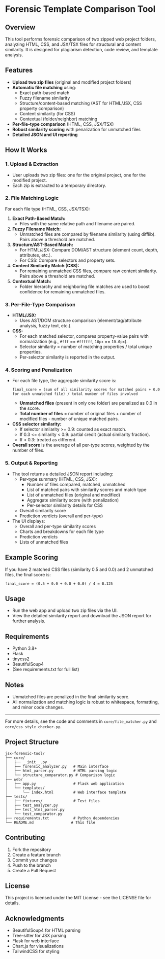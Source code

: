 # Forensic Template Comparison Tool

## Overview
This tool performs forensic comparison of two zipped web project folders, analyzing HTML, CSS, and JSX/TSX files for structural and content similarity. It is designed for plagiarism detection, code review, and template analysis.

## Features
- **Upload two zip files** (original and modified project folders)
- **Automatic file matching** using:
  - Exact path-based match
  - Fuzzy filename similarity
  - Structure/content-based matching (AST for HTML/JSX, CSS property comparison)
  - Content similarity (for CSS)
  - Contextual (folder/neighbor) matching
- **Per-file-type comparison** (HTML, CSS, JSX/TSX)
- **Robust similarity scoring** with penalization for unmatched files
- **Detailed JSON and UI reporting**

## How It Works

### 1. Upload & Extraction
- User uploads two zip files: one for the original project, one for the modified project.
- Each zip is extracted to a temporary directory.

### 2. File Matching Logic
For each file type (HTML, CSS, JSX/TSX):
1. **Exact Path-Based Match:**
   - Files with the same relative path and filename are paired.
2. **Fuzzy Filename Match:**
   - Unmatched files are compared by filename similarity (using difflib). Pairs above a threshold are matched.
3. **Structure/AST-Based Match:**
   - For HTML/JSX: Compare DOM/AST structure (element count, depth, attributes, etc.).
   - For CSS: Compare selectors and property sets.
4. **Content Similarity Match (CSS):**
   - For remaining unmatched CSS files, compare raw content similarity. Pairs above a threshold are matched.
5. **Contextual Match:**
   - Folder hierarchy and neighboring file matches are used to boost confidence for remaining unmatched files.

### 3. Per-File-Type Comparison
- **HTML/JSX:**
  - Uses AST/DOM structure comparison (element/tag/attribute analysis, fuzzy text, etc.).
- **CSS:**
  - For each matched selector, compares property-value pairs with normalization (e.g., `#fff` == `#ffffff`, `10px` == `10.0px`).
  - Selector similarity = number of matching properties / total unique properties.
  - Per-selector similarity is reported in the output.

### 4. Scoring and Penalization
- For each file type, the aggregate similarity score is:
  ```
  final_score = (sum of all similarity scores for matched pairs + 0.0 for each unmatched file) / total number of files involved
  ```
  - **Unmatched files** (present in only one folder) are penalized as 0.0 in the score.
  - **Total number of files** = number of original files + number of modified files - number of unique matched pairs.
- **CSS selector similarity:**
  - If selector similarity >= 0.9: counted as exact match.
  - If 0.3 <= similarity < 0.9: partial credit (actual similarity fraction).
  - If < 0.3: treated as different.
- **Overall score** is the average of all per-type scores, weighted by the number of files.

### 5. Output & Reporting
- The tool returns a detailed JSON report including:
  - Per-type summary (HTML, CSS, JSX):
    - Number of files compared, matched, unmatched
    - List of matched pairs with similarity scores and match type
    - List of unmatched files (original and modified)
    - Aggregate similarity score (with penalization)
    - Per-selector similarity details for CSS
  - Overall similarity score
  - Prediction verdicts (overall and per-type)
- The UI displays:
  - Overall and per-type similarity scores
  - Charts and breakdowns for each file type
  - Prediction verdicts
  - Lists of unmatched files

## Example Scoring
If you have 2 matched CSS files (similarity 0.5 and 0.0) and 2 unmatched files, the final score is:
```
final_score = (0.5 + 0.0 + 0.0 + 0.0) / 4 = 0.125
```

## Usage
- Run the web app and upload two zip files via the UI.
- View the detailed similarity report and download the JSON report for further analysis.

## Requirements
- Python 3.8+
- Flask
- tinycss2
- BeautifulSoup4
- (See requirements.txt for full list)

## Notes
- Unmatched files are penalized in the final similarity score.
- All normalization and matching logic is robust to whitespace, formatting, and minor code changes.

---
For more details, see the code and comments in `core/file_matcher.py` and `core/css_style_checker.py`.

## Project Structure

```
jsx-forensic-tool/
├── core/
│   ├── __init__.py
│   ├── forensic_analyzer.py   # Main interface
│   ├── html_parser.py         # HTML parsing logic
│   └── structure_comparator.py # Comparison logic
├── web/
│   ├── app.py                 # Flask web application
│   └── templates/
│       └── index.html         # Web interface template
├── tests/
│   ├── fixtures/              # Test files
│   ├── test_analyzer.py
│   ├── test_html_parser.py
│   └── test_comparator.py
├── requirements.txt           # Python dependencies
└── README.md                 # This file
```

## Contributing

1. Fork the repository
2. Create a feature branch
3. Commit your changes
4. Push to the branch
5. Create a Pull Request

## License

This project is licensed under the MIT License - see the LICENSE file for details.

## Acknowledgments

- BeautifulSoup4 for HTML parsing
- Tree-sitter for JSX parsing
- Flask for web interface
- Chart.js for visualizations
- TailwindCSS for styling 